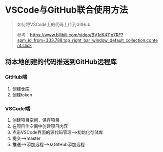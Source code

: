 # VSCode与GitHub联合使用方法
>如何将VSCode上的代码上传到GitHub
>
>参考：https://www.bilibili.com/video/BV1dK411p7RF?spm_id_from=333.788.top_right_bar_window_default_collection.content.click
## 将本地创建的代码推送到GitHub远程库
### GitHub端
1. 创建仓库
2. 创建token

### VSCode端
1. 创建项目空间，保存项目
2. 在项目作空间中创建项目内容
3. 点击VSCode界面的源代码管理——>初始化存储库
4. 提交——>master
5. 推送——>添加远程——>从GitHub添加远程  